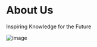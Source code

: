 # About Us
Inspiring Knowledge for the Future




![image](https://user-images.githubusercontent.com/112129569/187058650-a9600e23-ee27-4e77-aa90-8fdce01869cf.png)
